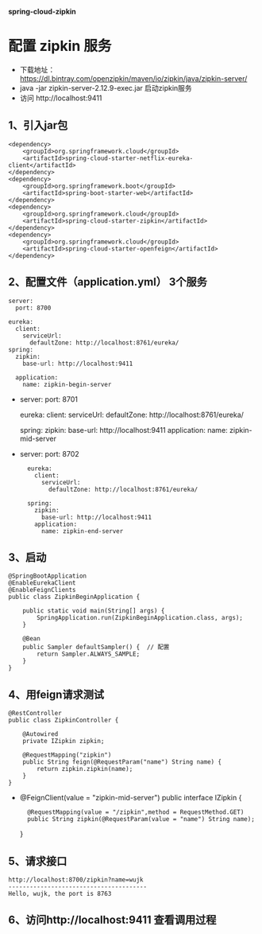 **spring-cloud-zipkin**

# 配置 zipkin 服务
- 下载地址：https://dl.bintray.com/openzipkin/maven/io/zipkin/java/zipkin-server/
- java -jar zipkin-server-2.12.9-exec.jar 启动zipkin服务
- 访问 http://localhost:9411

1、引入jar包
- 
    <dependency>
        <groupId>org.springframework.cloud</groupId>
        <artifactId>spring-cloud-starter-netflix-eureka-client</artifactId>
    </dependency>
    <dependency>
        <groupId>org.springframework.boot</groupId>
        <artifactId>spring-boot-starter-web</artifactId>
    </dependency>
    <dependency>
        <groupId>org.springframework.cloud</groupId>
        <artifactId>spring-cloud-starter-zipkin</artifactId>
    </dependency>
    <dependency>
        <groupId>org.springframework.cloud</groupId>
        <artifactId>spring-cloud-starter-openfeign</artifactId>
    </dependency>
    
2、配置文件（application.yml） 3个服务
-
    server:
      port: 8700
    
    eureka:
      client:
        serviceUrl:
          defaultZone: http://localhost:8761/eureka/
    spring:
      zipkin:
        base-url: http://localhost:9411
    
      application:
        name: zipkin-begin-server
        
-
    server:
      port: 8701
    
    eureka:
      client:
        serviceUrl:
          defaultZone: http://localhost:8761/eureka/
    
    spring:
      zipkin:
        base-url: http://localhost:9411
      application:
        name: zipkin-mid-server
        
-
    server:
          port: 8702
        
        eureka:
          client:
            serviceUrl:
              defaultZone: http://localhost:8761/eureka/
        
        spring:
          zipkin:
            base-url: http://localhost:9411
          application:
            name: zipkin-end-server
        
3、启动
-
    @SpringBootApplication
    @EnableEurekaClient
    @EnableFeignClients
    public class ZipkinBeginApplication {
    
        public static void main(String[] args) {
            SpringApplication.run(ZipkinBeginApplication.class, args);
        }
    
        @Bean
        public Sampler defaultSampler() {  // 配置
            return Sampler.ALWAYS_SAMPLE;
        }
    }
    
4、用feign请求测试
-
    @RestController
    public class ZipkinController {
    
        @Autowired
        private IZipkin zipkin;
    
        @RequestMapping("zipkin")
        public String feign(@RequestParam("name") String name) {
            return zipkin.zipkin(name);
        }
    }
       
-    
    @FeignClient(value = "zipkin-mid-server")
    public interface IZipkin {
    
        @RequestMapping(value = "/zipkin",method = RequestMethod.GET)
        public String zipkin(@RequestParam(value = "name") String name);
    }

5、请求接口
-
    http://localhost:8700/zipkin?name=wujk
    ---------------------------------------
    Hello, wujk, the port is 8763

    
6、访问http://localhost:9411 查看调用过程
-
    
    
    